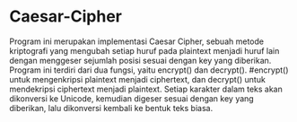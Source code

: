 # Caesar-Cipher
Program ini merupakan implementasi Caesar Cipher, sebuah metode kriptografi yang mengubah setiap huruf pada plaintext menjadi huruf lain dengan menggeser sejumlah posisi sesuai dengan key yang diberikan. Program ini terdiri dari dua fungsi, yaitu encrypt() dan decrypt().
#encrypt() untuk mengenkripsi plaintext menjadi ciphertext, dan decrypt() untuk mendekripsi ciphertext menjadi plaintext. Setiap karakter dalam teks akan dikonversi ke Unicode, kemudian digeser sesuai dengan key yang diberikan, lalu dikonversi kembali ke bentuk teks biasa.
